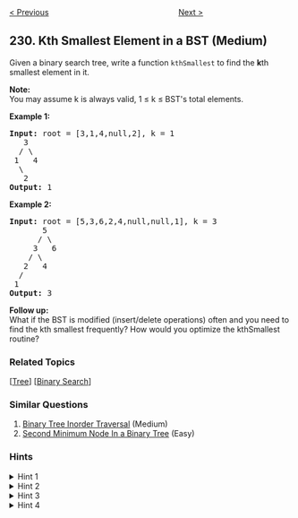 <!--|This file generated by command(leetcode description); DO NOT EDIT.    |-->
<!--+----------------------------------------------------------------------+-->
<!--|@author    Openset <openset.wang@gmail.com>                           |-->
<!--|@link      https://github.com/openset                                 |-->
<!--|@home      https://github.com/openset/leetcode                        |-->
<!--+----------------------------------------------------------------------+-->

[< Previous](https://github.com/openset/leetcode/tree/master/problems/majority-element-ii "Majority Element II")
　　　　　　　　　　　　　　　　
[Next >](https://github.com/openset/leetcode/tree/master/problems/power-of-two "Power of Two")

## 230. Kth Smallest Element in a BST (Medium)

<p>Given a binary search tree, write a function <code>kthSmallest</code> to find the <b>k</b>th smallest element in it.</p>

<p><b>Note: </b><br />
You may assume k is always valid, 1 &le; k &le; BST&#39;s total elements.</p>

<p><strong>Example 1:</strong></p>

<pre>
<strong>Input:</strong> root = [3,1,4,null,2], k = 1
   3
  / \
 1   4
  \
&nbsp;  2
<strong>Output:</strong> 1</pre>

<p><strong>Example 2:</strong></p>

<pre>
<strong>Input:</strong> root = [5,3,6,2,4,null,null,1], k = 3
       5
      / \
     3   6
    / \
   2   4
  /
 1
<strong>Output:</strong> 3
</pre>

<p><b>Follow up:</b><br />
What if the BST is modified (insert/delete operations) often and you need to find the kth smallest frequently? How would you optimize the kthSmallest routine?</p>

### Related Topics
  [[Tree](https://github.com/openset/leetcode/tree/master/tag/tree/README.md)]
  [[Binary Search](https://github.com/openset/leetcode/tree/master/tag/binary-search/README.md)]

### Similar Questions
  1. [Binary Tree Inorder Traversal](https://github.com/openset/leetcode/tree/master/problems/binary-tree-inorder-traversal) (Medium)
  1. [Second Minimum Node In a Binary Tree](https://github.com/openset/leetcode/tree/master/problems/second-minimum-node-in-a-binary-tree) (Easy)

### Hints
<details>
<summary>Hint 1</summary>
Try to utilize the property of a BST.
</details>

<details>
<summary>Hint 2</summary>
Try in-order traversal. (Credits to @chan13)
</details>

<details>
<summary>Hint 3</summary>
What if you could modify the BST node's structure?
</details>

<details>
<summary>Hint 4</summary>
The optimal runtime complexity is O(height of BST).
</details>
